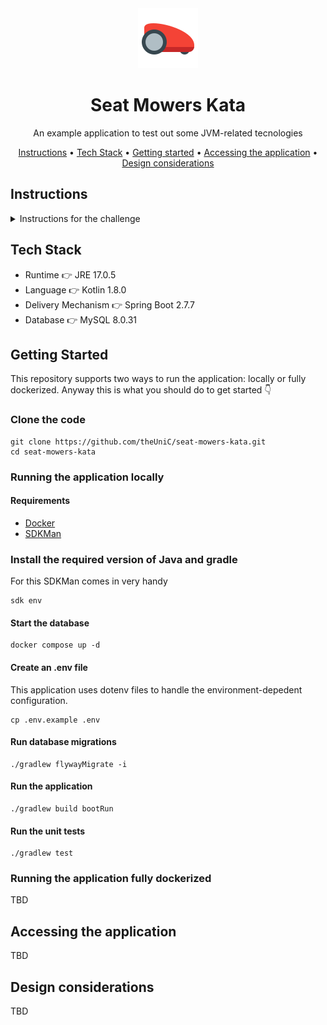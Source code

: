 <div align="center">

<img src="https://raw.githubusercontent.com/theUniC/seat-mowers-kata/main/logo.png" alt="logo">

# Seat Mowers Kata

An example application to test out some JVM-related tecnologies

<p align="center">
  <a href="#instructions">Instructions</a> •
  <a href="#tech-stack">Tech Stack</a> •
  <a href="#getting-started">Getting started</a> •
  <a href="#accessing-the-application">Accessing the application</a> •
  <a href="#design-considerations">Design considerations</a>
</p>

</div>

## Instructions

<details>
<summary>Instructions for the challenge</summary>
<br>
SEAT:CODE has been asked for a really important project. We need to develop an application that helps in controlling brand new mowers
from the SEAT Martorell Factory.

SEAT Martorell factory has a lot of green spaces but for the MVP, we will consider only one single green grass plateau to simply the problem.

A green grass plateau, which is curiously rectangular, must be navigated by the mowers.

A mower’s position and location are represented by a combination of X and Y coordinates and a letter representing one of the four cardinal compass
points (N, E, S, W). The plateau is divided up into a grid to simplify navigation. An example position might be 0, 0, N, which means the mower is in
the bottom left corner and facing North.

In order to control a mower, SEAT Maintenance Office sends a simple string of letters. The possible letters are “L”, “R” and ”M”. “L” and “R” make the
mower spin 90 degrees left or right respectively, without moving from its current spot. “M” means to move forward one grid point and maintain the same Heading.
Assume that the square directly North from (X, Y) is (X, Y + 1).

### Input

The first line of input is the upper-right coordinates of the plateau,
the bottom-left coordinates are assumed to be 0, 0.
The rest of the input is information pertaining to the mowers that have been deployed.

Each mower has two lines of input.
The first line gives the mower’s position, and the second line is a series of instructions telling the mower how to explore the plateau.

The position is made up of two integers and a letter separated by spaces, corresponding to the X and Y coordinates and the mower’s orientation.
Each mower will be finished sequentially, which means that the second mower won’t start
to move until the first one has finished moving.

### Output

The output for each mower should be its final coordinates and heading.

Input Test Case #1:
```
5 5
1 2 N
LMLMLMLMM
3 3 E
MMRMMRMRRM
```

Output Test Case #2:
```
1 3 N
5 1 E
```
</details>

## Tech Stack

* Runtime 👉 JRE 17.0.5
* Language 👉 Kotlin 1.8.0
* Delivery Mechanism 👉 Spring Boot 2.7.7
* Database 👉 MySQL 8.0.31

## Getting Started

This repository supports two ways to run the application: locally or fully dockerized. Anyway this is what you should do to get started 👇

### Clone the code

    git clone https://github.com/theUniC/seat-mowers-kata.git
    cd seat-mowers-kata

### Running the application locally

#### Requirements

* [Docker](https://www.docker.com/products/docker-desktop/)
* [SDKMan](https://sdkman.io/install)

### Install the required version of Java and gradle 

For this SDKMan comes in very handy

    sdk env

#### Start the database

    docker compose up -d

#### Create an .env file

This application uses dotenv files to handle the environment-depedent configuration.

    cp .env.example .env

#### Run database migrations

    ./gradlew flywayMigrate -i

#### Run the application

    ./gradlew build bootRun

#### Run the unit tests

    ./gradlew test

### Running the application fully dockerized

TBD

## Accessing the application

TBD

## Design considerations

TBD
